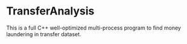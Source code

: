 # TransferAnalysis
This is a full C++ well-optimized multi-process program to find money laundering in transfer dataset.
